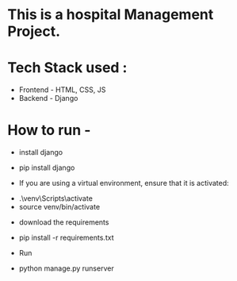 # This is a hospital Management Project.
# Tech Stack used : 
* Frontend - HTML, CSS, JS
* Backend - Django

# How to run -
* install django 
 - pip install django
* If you are using a virtual environment, ensure that it is activated:
 - .\venv\Scripts\activate <!--  On Windows -->
 - source venv/bin/activate  <!-- On macOS/Linux -->
* download the requirements 
 - pip install -r requirements.txt
* Run  
 - python manage.py runserver
 